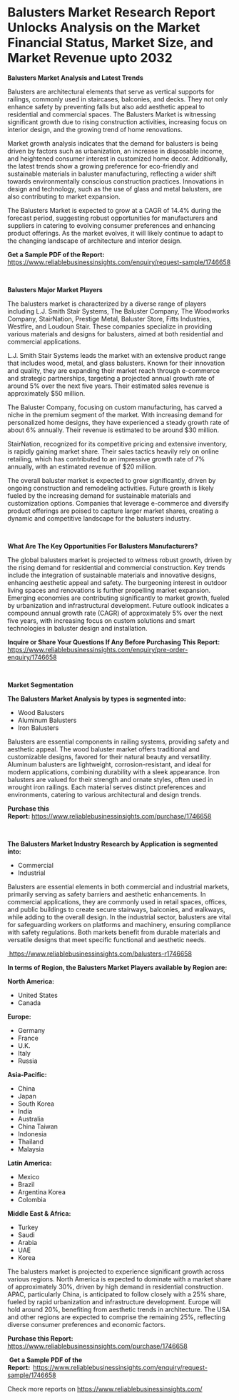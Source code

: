 <p><h1>Balusters Market Research Report Unlocks Analysis on the Market Financial Status, Market Size, and Market Revenue upto 2032</h1></p><p><strong>Balusters Market Analysis and Latest Trends</strong></p>
<p><p>Balusters are architectural elements that serve as vertical supports for railings, commonly used in staircases, balconies, and decks. They not only enhance safety by preventing falls but also add aesthetic appeal to residential and commercial spaces. The Balusters Market is witnessing significant growth due to rising construction activities, increasing focus on interior design, and the growing trend of home renovations.</p><p>Market growth analysis indicates that the demand for balusters is being driven by factors such as urbanization, an increase in disposable income, and heightened consumer interest in customized home decor. Additionally, the latest trends show a growing preference for eco-friendly and sustainable materials in baluster manufacturing, reflecting a wider shift towards environmentally conscious construction practices. Innovations in design and technology, such as the use of glass and metal balusters, are also contributing to market expansion.</p><p>The Balusters Market is expected to grow at a CAGR of 14.4% during the forecast period, suggesting robust opportunities for manufacturers and suppliers in catering to evolving consumer preferences and enhancing product offerings. As the market evolves, it will likely continue to adapt to the changing landscape of architecture and interior design.</p></p>
<p><strong>Get a Sample PDF of the Report:&nbsp;</strong> <a href="https://www.reliablebusinessinsights.com/enquiry/request-sample/1746658?utm_campaign=3499&utm_medium=2&utm_source=Github&utm_content=ia&utm_term=04042025&utm_id=balusters">https://www.reliablebusinessinsights.com/enquiry/request-sample/1746658</a></p>
<p>&nbsp;</p>
<p><strong>Balusters Major Market Players</strong></p>
<p><p>The balusters market is characterized by a diverse range of players including L.J. Smith Stair Systems, The Baluster Company, The Woodworks Company, StairNation, Prestige Metal, Baluster Store, Fitts Industries, Westfire, and Loudoun Stair. These companies specialize in providing various materials and designs for balusters, aimed at both residential and commercial applications.</p><p>L.J. Smith Stair Systems leads the market with an extensive product range that includes wood, metal, and glass balusters. Known for their innovation and quality, they are expanding their market reach through e-commerce and strategic partnerships, targeting a projected annual growth rate of around 5% over the next five years. Their estimated sales revenue is approximately $50 million.</p><p>The Baluster Company, focusing on custom manufacturing, has carved a niche in the premium segment of the market. With increasing demand for personalized home designs, they have experienced a steady growth rate of about 6% annually. Their revenue is estimated to be around $30 million.</p><p>StairNation, recognized for its competitive pricing and extensive inventory, is rapidly gaining market share. Their sales tactics heavily rely on online retailing, which has contributed to an impressive growth rate of 7% annually, with an estimated revenue of $20 million.</p><p>The overall baluster market is expected to grow significantly, driven by ongoing construction and remodeling activities. Future growth is likely fueled by the increasing demand for sustainable materials and customization options. Companies that leverage e-commerce and diversify product offerings are poised to capture larger market shares, creating a dynamic and competitive landscape for the balusters industry.</p></p>
<p>&nbsp;</p>
<p><strong>What Are The Key Opportunities For Balusters Manufacturers?</strong></p>
<p><p>The global balusters market is projected to witness robust growth, driven by the rising demand for residential and commercial construction. Key trends include the integration of sustainable materials and innovative designs, enhancing aesthetic appeal and safety. The burgeoning interest in outdoor living spaces and renovations is further propelling market expansion. Emerging economies are contributing significantly to market growth, fueled by urbanization and infrastructural development. Future outlook indicates a compound annual growth rate (CAGR) of approximately 5% over the next five years, with increasing focus on custom solutions and smart technologies in baluster design and installation.</p></p>
<p><strong>Inquire or Share Your Questions If Any Before Purchasing This Report:</strong> <a href="https://www.reliablebusinessinsights.com/enquiry/pre-order-enquiry/1746658?utm_campaign=3499&utm_medium=2&utm_source=Github&utm_content=ia&utm_term=04042025&utm_id=balusters">https://www.reliablebusinessinsights.com/enquiry/pre-order-enquiry/1746658</a></p>
<p>&nbsp;</p>
<p><strong>Market Segmentation</strong></p>
<p><strong>The Balusters Market Analysis by types is segmented into:</strong></p>
<p><ul><li>Wood Balusters</li><li>Aluminum Balusters</li><li>Iron Balusters</li></ul></p>
<p><p>Balusters are essential components in railing systems, providing safety and aesthetic appeal. The wood baluster market offers traditional and customizable designs, favored for their natural beauty and versatility. Aluminum balusters are lightweight, corrosion-resistant, and ideal for modern applications, combining durability with a sleek appearance. Iron balusters are valued for their strength and ornate styles, often used in wrought iron railings. Each material serves distinct preferences and environments, catering to various architectural and design trends.</p></p>
<p><strong>Purchase this Report:&nbsp;</strong><a href="https://www.reliablebusinessinsights.com/purchase/1746658?utm_campaign=3499&utm_medium=2&utm_source=Github&utm_content=ia&utm_term=04042025&utm_id=balusters">https://www.reliablebusinessinsights.com/purchase/1746658</a></p>
<p>&nbsp;</p>
<p><strong>The Balusters Market Industry Research by Application is segmented into:</strong></p>
<p><ul><li>Commercial</li><li>Industrial</li></ul></p>
<p><p>Balusters are essential elements in both commercial and industrial markets, primarily serving as safety barriers and aesthetic enhancements. In commercial applications, they are commonly used in retail spaces, offices, and public buildings to create secure stairways, balconies, and walkways, while adding to the overall design. In the industrial sector, balusters are vital for safeguarding workers on platforms and machinery, ensuring compliance with safety regulations. Both markets benefit from durable materials and versatile designs that meet specific functional and aesthetic needs.</p></p>
<p><a href="https://www.reliablebusinessinsights.com/balusters-r1746658?utm_campaign=3499&utm_medium=2&utm_source=Github&utm_content=ia&utm_term=04042025&utm_id=balusters">&nbsp;https://www.reliablebusinessinsights.com/balusters-r1746658</a></p>
<p><strong>In terms of Region, the Balusters Market Players available by Region are:</strong></p>
<p>
    <p> <strong> North America: </strong>
        <ul>
            <li>United States</li>
            <li>Canada</li>
        </ul>
        </p> 
    <p> <strong> Europe: </strong>
        <ul>
            <li>Germany</li>
            <li>France</li>
            <li>U.K.</li>
            <li>Italy</li>
            <li>Russia</li>
        </ul>
        </p> 
    <p> <strong> Asia-Pacific: </strong>
        <ul>
            <li>China</li>
            <li>Japan</li>
            <li>South Korea</li>
            <li>India</li>
            <li>Australia</li>
            <li>China Taiwan</li>
            <li>Indonesia</li>
            <li>Thailand</li>
            <li>Malaysia</li>
        </ul>
        </p> 
    <p> <strong> Latin America: </strong>
        <ul>
            <li>Mexico</li>
            <li>Brazil</li>
            <li>Argentina Korea</li>
            <li>Colombia</li>
        </ul>
        </p> 
    <p> <strong> Middle East & Africa: </strong>
        <ul>
            <li>Turkey</li>
            <li>Saudi</li>
            <li>Arabia</li>
            <li>UAE</li>
            <li>Korea</li>
        </ul>
    </p>
    </p>
<p><p>The balusters market is projected to experience significant growth across various regions. North America is expected to dominate with a market share of approximately 30%, driven by high demand in residential construction. APAC, particularly China, is anticipated to follow closely with a 25% share, fueled by rapid urbanization and infrastructure development. Europe will hold around 20%, benefiting from aesthetic trends in architecture. The USA and other regions are expected to comprise the remaining 25%, reflecting diverse consumer preferences and economic factors.</p></p>
<p><strong>Purchase this Report: </strong><a href="https://www.reliablebusinessinsights.com/purchase/1746658?utm_campaign=3499&utm_medium=2&utm_source=Github&utm_content=ia&utm_term=04042025&utm_id=balusters">https://www.reliablebusinessinsights.com/purchase/1746658</a></p>
<p>&nbsp;<strong>Get a Sample PDF of the Report:&nbsp;&nbsp;</strong><a href="https://www.reliablebusinessinsights.com/enquiry/request-sample/1746658?utm_campaign=3499&utm_medium=2&utm_source=Github&utm_content=ia&utm_term=04042025&utm_id=balusters">https://www.reliablebusinessinsights.com/enquiry/request-sample/1746658</a></p>
<p><strong></strong></p>
<p>Check more reports on <a href="https://www.reliablebusinessinsights.com/?utm_campaign=3499&utm_medium=2&utm_source=Github&utm_content=ia&utm_term=04042025&utm_id=balusters">https://www.reliablebusinessinsights.com/</a></p>